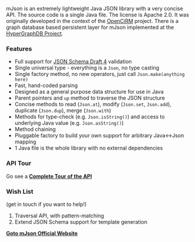 mJson is an extremely lightweight Java JSON library with a very concise API. The source code is a single Java file. The license is Apache 2.0. It was originally developed in the context of the [OpenCiRM](https://github.com/sharegov/opencirm) project. There is a graph database based persistent layer for mJson implemented at the [HyperGraphDB Project](http://hypergraphdb.org/learn?page=Json&project=hypergraphdb).

### Features

* Full support for [JSON Schema Draft 4](http://json-schema.org/) validation
* Single universal type - everything is a `Json`, no type casting
* Single factory method, no new operators, just call `Json.make(anything here)`
* Fast, hand-coded parsing
* Designed as a general purpose data structure for use in Java
* Parent pointers and `up` method to traverse the JSON structure
* Concise methods to read (`Json.at`), modify (`Json.set`, `Json.add`), duplicate (`Json.dup`), merge (`Json.with`) 
* Methods for type-check (e.g. `Json.isString()`) and access to underlying Java value (e.g. `Json.asString()`)
* Method chaining
* Pluggable factory to build your own support for arbitrary Java<->Json mapping
* 1 Java file is the whole library with no external dependencies

### API Tour

Go see a **[Complete Tour of the API](https://github.com/bolerio/mjson/wiki/A-Tour-of-the-API)**

### Wish List

(get in touch if you want to help!)

1. Traversal API, with pattern-matching
2. Extend JSON Schema support for template generation

**[Goto mJson Official Website](http://bolerio.github.io/mjson/)**

